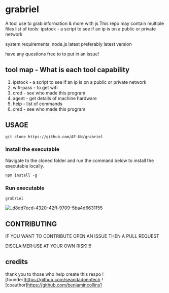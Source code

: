 # grabriel
A tool use to grab information & more with js
This repo may contain multiple files 
   list of tools:
ipstock - a script to see if an ip is on a public or private network



system requirements: node.js latest preferably latest version


have any questions free to to put in an issue!

## tool map - What is each tool capability
1) ipstock - a script to see if an ip is on a public or private network
2) wifi-pass - to get wifi 
3) cred - see who made this program
4) agent - get details of machine hardware
5) help -  list of commands
6) cred - see who made this program



## USAGE
```
git clone https://github.com/AF-UN/grabriel
```

### Install the executable
Navigate to the cloned folder and run the command below to install the executable locally.
```
npm install -g
```

### Run executable
```
grabriel
```


![_d8dd7ecd-4320-42ff-9709-5ba4d6631155](https://github.com/seandadonntech/grabriel/assets/72393350/3a2d91c5-268c-4de1-a1b2-3dde6bbf8a47)
## CONTRIBUTING 
IF YOU WANT TO CONTRIBUTE OPEN AN ISSUE THEN A PULL REQUEST

DISCLAIMER:USE AT YOUR OWN RISK!!!!
## credits
thank you to those who help create this respo
![founder]https://github.com/seandadonntech
![coauthor]https://github.com/benjamincollins1
